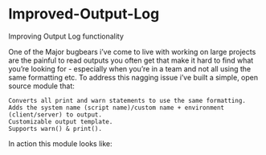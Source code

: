 # Improved-Output-Log
Improving Output Log functionality

One of the Major bugbears i’ve come to live with working on large projects are the painful to read outputs you often get that make it hard to find what you’re looking for - especially when you’re in a team and not all using the same formatting etc. To address this nagging issue i’ve built a simple, open source module that:

    Converts all print and warn statements to use the same formatting.
    Adds the system name (script name)/custom name + environment (client/server) to output.
    Customizable output template.
    Supports warn() & print().

In action this module looks like:
[](https://doy2mn9upadnk.cloudfront.net/uploads/default/original/4X/4/a/1/4a1891336ebaaa0f3dd0dff71b9cf512dc4acec1.gif)
